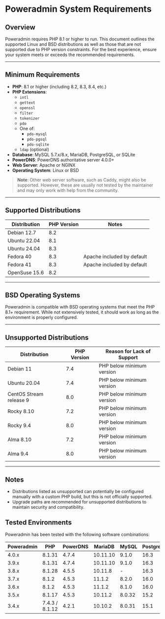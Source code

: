 # Poweradmin System Requirements

## Overview

Poweradmin requires PHP 8.1 or higher to run. This document outlines the supported Linux and BSD distributions as well
as those that are not supported due to PHP version constraints. For the best experience, ensure your system meets or
exceeds the recommended requirements.

---

## Minimum Requirements

- **PHP**: 8.1 or higher (including 8.2, 8.3, 8.4, etc.)
- **PHP Extensions**:
    - `intl`
    - `gettext`
    - `openssl`
    - `filter`
    - `tokenizer`
    - `pdo`
    - One of:
        - `pdo-mysql`
        - `pdo-pgsql`
        - `pdo-sqlite`
    - `ldap` (optional)
- **Database**: MySQL 5.7.x/8.x, MariaDB, PostgreSQL, or SQLite
- **PowerDNS**: PowerDNS authoritative server 4.0.0+
- **Web Server**: Apache or NGINX
- **Operating System**: Linux or BSD

> **Note**: Other web server software, such as Caddy, might also be supported. However, these are usually not tested by
> the maintainer and may only work with help from the community.

---

## Supported Distributions

| Distribution  | PHP Version | Notes                      |
|---------------|-------------|----------------------------|
| Debian 12.7   | 8.2         |                            |
| Ubuntu 22.04  | 8.1         |                            |
| Ubuntu 24.04  | 8.3         |                            |
| Fedora 40     | 8.3         | Apache included by default |
| Fedora 41     | 8.3         | Apache included by default |
| OpenSuse 15.6 | 8.2         |                            |

---

## BSD Operating Systems

Poweradmin is compatible with BSD operating systems that meet the PHP 8.1+ requirement. While not extensively tested, it
should work as long as the environment is properly configured.

---

## Unsupported Distributions

| Distribution            | PHP Version | Reason for Lack of Support |
|-------------------------|-------------|----------------------------|
| Debian 11               | 7.4         | PHP below minimum version  |
| Ubuntu 20.04            | 7.4         | PHP below minimum version  |
| CentOS Stream release 9 | 8.0         | PHP below minimum version  |
| Rocky 8.10              | 7.2         | PHP below minimum version  |
| Rocky 9.4               | 8.0         | PHP below minimum version  |
| Alma 8.10               | 7.2         | PHP below minimum version  |
| Alma 9.4                | 8.0         | PHP below minimum version  |

---

## Notes

- Distributions listed as unsupported can potentially be configured manually with a custom PHP build, but this is not
  officially supported.
- Upgrade paths are recommended for unsupported distributions to maintain security and compatibility.

## Tested Environments

Poweradmin has been tested with the following software combinations:

| Poweradmin | PHP            | PowerDNS | MariaDB  | MySQL  | PostgreSQL | SQLite |
|------------|----------------|----------|----------|--------|------------|--------|
| 4.0.x      | 8.1.31         | 4.7.4    | 10.11.10 | 9.1.0  | 16.3       | 3.45.3 |
| 3.9.x      | 8.1.31         | 4.7.4    | 10.11.10 | 9.1.0  | 16.3       | 3.45.3 |
| 3.8.x      | 8.1.28         | 4.5.5    | 10.11.8  | -      | 16.3       | 3.45.3 |
| 3.7.x      | 8.1.2          | 4.5.3    | 11.1.2   | 8.2.0  | 16.0       | 3.40.1 |
| 3.6.x      | 8.1.2          | 4.5.3    | 11.1.2   | 8.1.0  | 16.0       | 3.40.1 |
| 3.5.x      | 8.1.17         | 4.5.3    | 10.11.2  | 8.0.32 | 15.2       | 3.34.1 |
| 3.4.x      | 7.4.3 / 8.1.12 | 4.2.1    | 10.10.2  | 8.0.31 | 15.1       | 3.34.1 |
